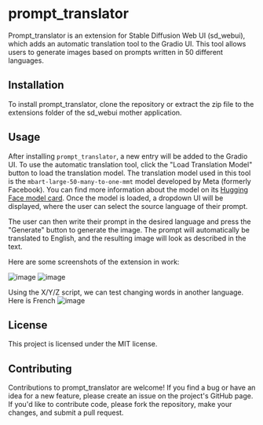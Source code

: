 # prompt_translator
Prompt_translator is an extension for Stable Diffusion Web UI (sd_webui), which adds an automatic translation tool to the Gradio UI. This tool allows users to generate images based on prompts written in 50 different languages.

## Installation
To install prompt_translator, clone the repository or extract the zip file to the extensions folder of the sd_webui mother application.

## Usage
After installing `prompt_translator`, a new entry will be added to the Gradio UI. To use the automatic translation tool, click the "Load Translation Model" button to load the translation model. The translation model used in this tool is the `mbart-large-50-many-to-one-mmt` model developed by Meta (formerly Facebook). You can find more information about the model on its [Hugging Face model card](https://huggingface.co/facebook/mbart-large-50-many-to-one-mmt). Once the model is loaded, a dropdown UI will be displayed, where the user can select the source language of their prompt.


The user can then write their prompt in the desired language and press the "Generate" button to generate the image. The prompt will automatically be translated to English, and the resulting image will look as described in the text.

Here are some screenshots of the extension in work:

![image](https://user-images.githubusercontent.com/827993/228090321-2554472d-6fd0-4449-a6d4-190a62ddcce9.png)
![image](https://user-images.githubusercontent.com/827993/228090380-9f2f8928-4698-403e-8ed5-94043ed25480.png)


Using the X/Y/Z script, we can test changing words in another language. Here is French
![image](https://user-images.githubusercontent.com/827993/229276434-6e024886-13d8-4aa5-b143-6622e544f192.png)


## License
This project is licensed under the MIT license.

## Contributing
Contributions to prompt_translator are welcome! If you find a bug or have an idea for a new feature, please create an issue on the project's GitHub page. If you'd like to contribute code, please fork the repository, make your changes, and submit a pull request.
